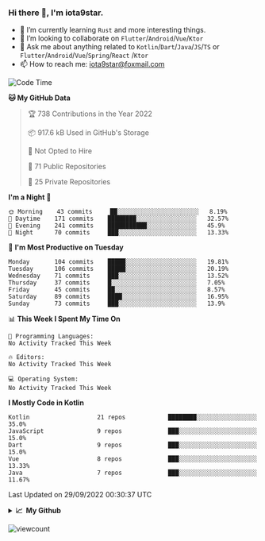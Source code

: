 ### Hi there 👋, I'm iota9star.

- 🌱 I’m currently learning `Rust` and more interesting things.
- 👯 I’m looking to collaborate on `Flutter`/`Android`/`Vue`/`Ktor`
- 💬 Ask me about anything related to `Kotlin`/`Dart`/`Java`/`JS`/`TS` or `Flutter`/`Android`/`Vue`/`Spring`/`React`
  /`Ktor`
- 📫 How to reach me: [iota9star@foxmail.com](iota9star@foxmail.com)



<!--START_SECTION:waka-->
![Code Time](http://img.shields.io/badge/Code%20Time-3%2C090%20hrs%2054%20mins-blue)

**🐱 My GitHub Data** 

> 🏆 738 Contributions in the Year 2022
 > 
> 📦 917.6 kB Used in GitHub's Storage 
 > 
> 🚫 Not Opted to Hire
 > 
> 📜 71 Public Repositories 
 > 
> 🔑 25 Private Repositories  
 > 
**I'm a Night 🦉** 

```text
🌞 Morning    43 commits     ██░░░░░░░░░░░░░░░░░░░░░░░   8.19% 
🌆 Daytime    171 commits    ████████░░░░░░░░░░░░░░░░░   32.57% 
🌃 Evening    241 commits    ███████████░░░░░░░░░░░░░░   45.9% 
🌙 Night      70 commits     ███░░░░░░░░░░░░░░░░░░░░░░   13.33%

```
📅 **I'm Most Productive on Tuesday** 

```text
Monday       104 commits    █████░░░░░░░░░░░░░░░░░░░░   19.81% 
Tuesday      106 commits    █████░░░░░░░░░░░░░░░░░░░░   20.19% 
Wednesday    71 commits     ███░░░░░░░░░░░░░░░░░░░░░░   13.52% 
Thursday     37 commits     █░░░░░░░░░░░░░░░░░░░░░░░░   7.05% 
Friday       45 commits     ██░░░░░░░░░░░░░░░░░░░░░░░   8.57% 
Saturday     89 commits     ████░░░░░░░░░░░░░░░░░░░░░   16.95% 
Sunday       73 commits     ███░░░░░░░░░░░░░░░░░░░░░░   13.9%

```


📊 **This Week I Spent My Time On** 

```text
💬 Programming Languages: 
No Activity Tracked This Week

🔥 Editors: 
No Activity Tracked This Week

💻 Operating System: 
No Activity Tracked This Week

```

**I Mostly Code in Kotlin** 

```text
Kotlin                   21 repos            ████████░░░░░░░░░░░░░░░░░   35.0% 
JavaScript               9 repos             ███░░░░░░░░░░░░░░░░░░░░░░   15.0% 
Dart                     9 repos             ███░░░░░░░░░░░░░░░░░░░░░░   15.0% 
Vue                      8 repos             ███░░░░░░░░░░░░░░░░░░░░░░   13.33% 
Java                     7 repos             ███░░░░░░░░░░░░░░░░░░░░░░   11.67%

```



 Last Updated on 29/09/2022 00:30:37 UTC
<!--END_SECTION:waka-->

<details>
  <summary><b>📈&nbsp;&nbsp;My Github</b></summary>
  <br>
  <img src='https://github-profile-trophy.vercel.app/?username=iota9star'>
  <img src='https://bad-apple-github-readme.vercel.app/api?show_bg=1&username=iota9star&hide_title=true'>
  <img src='http://cr-skills-chart-widget.azurewebsites.net/api/api?username=iota9star'>
</details>


![viewcount](https://count.getloli.com/get/@iota9star?theme=rule34)
